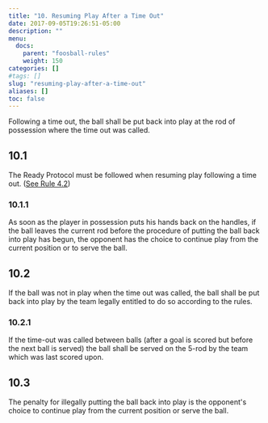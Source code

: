 ```yaml
---
title: "10. Resuming Play After a Time Out"
date: 2017-09-05T19:26:51-05:00
description: ""
menu:
  docs:
    parent: "foosball-rules"
    weight: 150
categories: []
#tags: []
slug: "resuming-play-after-a-time-out"
aliases: []
toc: false
---
```


Following a time out, the ball shall be put back into play at the rod of possession where the time out was called.

## 10.1

The Ready Protocol must be followed when resuming play following a time out. ([See Rule 4.2](/foosball-rules/serve-and-ready-protocol#4-2-ready-protocol))

### 10.1.1
    
As soon as the player in possession puts his hands back on the handles, if the ball leaves the current rod before the procedure of putting the ball back into play has begun, the opponent has the choice to continue play from the current position or to serve the ball.

## 10.2

If the ball was not in play when the time out was called, the ball shall be put back into play by the team legally entitled to do so according to the rules.

### 10.2.1

If the time-out was called between balls (after a goal is scored but before the next ball is served) the ball shall be served on the 5-rod by the team which was last scored upon.

## 10.3

The penalty for illegally putting the ball back into play is the opponent's choice to continue play from the current position or serve the ball.